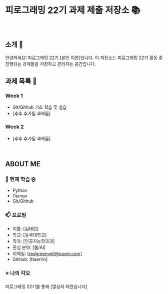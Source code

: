 # 피로그래밍 22기 과제 제출 저장소 📚
<br>

## 소개 🚀
안녕하세요! 피로그래밍 22기 [본인 이름]입니다.
이 저장소는 피로그래밍 22기 활동 중 진행되는 과제들을 저장하고 관리하는 공간입니다.
<br>

## 과제 목록 📕
### Week 1
- Git/Github 기초 학습 및 실습
- [추후 추가될 과제들]

### Week 2
- [추후 추가될 과제들]
<br>

## ABOUT ME
### 🌱 현재 학습 중
- Python
- Django
- Git/Github

### 📫 프로필
- 이름: [김태린]
- 학교: [동국대학교]
- 학과: [인공지능학과과]
- 관심 분야: [웹/AI]
- 이메일: [redgreenyell@naver.com]
- GitHub: [ttaerrin]

### ⭐ 나의 각오
피로그래밍 22기를 통해 [열심히 하겠습니다]